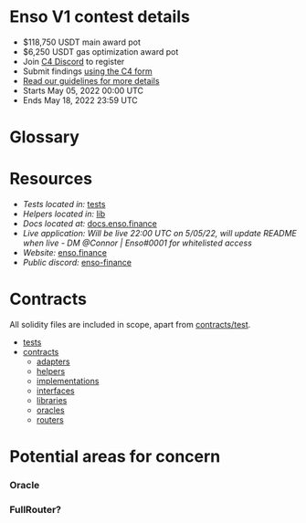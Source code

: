 # Enso V1 contest details
- $118,750 USDT main award pot
- $6,250 USDT gas optimization award pot
- Join [C4 Discord](https://discord.gg/code4rena) to register
- Submit findings [using the C4 form](https://code4rena.com/contests/2022-05-enso-finance-contest/submit)
- [Read our guidelines for more details](https://docs.code4rena.com/roles/wardens)
- Starts May 05, 2022 00:00 UTC
- Ends May 18, 2022 23:59 UTC


# Glossary



# Resources 
- *Tests located in:* [tests](https://github.com/code-423n4/2022-05-enso/tree/main/test)
- *Helpers located in:* [lib](https://github.com/code-423n4/2022-05-enso/tree/main/lib/)
- *Docs located at:* [docs.enso.finance](https://docs.enso.finance/docs/smart-contracts/core/overview)
- *Live application:* *Will be live 22:00 UTC on 5/05/22, will update README when live - DM @Connor | Enso#0001 for whitelisted access*
- *Website:* [enso.finance](https://www.enso.finance/)
- *Public discord:* [enso-finance](https://discord.gg/enso-finance)


# Contracts
All solidity files are included in scope, apart from [contracts/test](https://github.com/code-423n4/2022-05-enso/tree/main/contracts/test/).
 - [tests](https://github.com/code-423n4/2022-05-enso/tree/main/test/)
 - [contracts](https://github.com/code-423n4/2022-05-enso/tree/main/contracts/)
   - [adapters](https://github.com/code-423n4/2022-05-enso/tree/main/contracts/adapters/)
   - [helpers](https://github.com/code-423n4/2022-05-enso/tree/main/contracts/helpers/)
   - [implementations](https://github.com/code-423n4/2022-05-enso/tree/main/contracts/implementations/)
   - [interfaces](https://github.com/code-423n4/2022-05-enso/tree/main/contracts/interfaces/)
   - [libraries](https://github.com/code-423n4/2022-05-enso/tree/main/contracts/libraries/)
   - [oracles](https://github.com/code-423n4/2022-05-enso/tree/main/contracts/oracles/)
   - [routers](https://github.com/code-423n4/2022-05-enso/tree/main/contracts/routers/)




# Potential areas for concern

### Oracle

### FullRouter?



